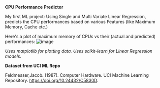 **CPU Performance Predictor**

My first ML project: Using Single and Multi Variate Linear Regression, predicts the CPU performances based on various Features (like Maximum Memory, Cache etc.)

Here's a plot of maximum memory of CPUs vs their (actual and predicted) performances:
![image](https://github.com/into-the-night/CPU-perf-pred-with-LR/assets/37930399/84411dce-bbfb-4131-a2d9-4ae3745d6b1d)

_Uses matplotlib for plotting data._
_Uses scikit-learn for Linear Regression models._

**Dataset from UCI ML Repo**

Feldmesser,Jacob. (1987). Computer Hardware. UCI Machine Learning Repository. https://doi.org/10.24432/C5830D.
